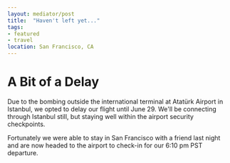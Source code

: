 ```yaml
---
layout: mediator/post
title:  "Haven't left yet..."
tags: 
- featured
- travel
location: San Francisco, CA
---
```


# A Bit of a Delay

Due to the bombing outside the international terminal at Atatürk Airport in Istanbul, we opted to delay our flight until June 29. We'll be connecting through Istanbul still, but staying well within the airport security checkpoints. 

Fortunately we were able to stay in San Francisco with a friend last night and are now headed to the airport to check-in for our 6:10 pm PST departure.